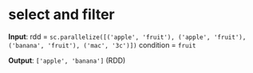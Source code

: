 # select and filter
**Input**: rdd = `sc.parallelize([('apple', 'fruit'), ('apple', 'fruit'), ('banana', 'fruit'), ('mac', '3c')])`
           condition = `fruit`
 
**Output**: `['apple', 'banana']` (RDD)


